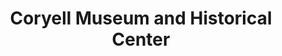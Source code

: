 ---
layout: repo
title: "Coryell Museum and Historical Center"
id: 17259
permalink: repos/17259/
---